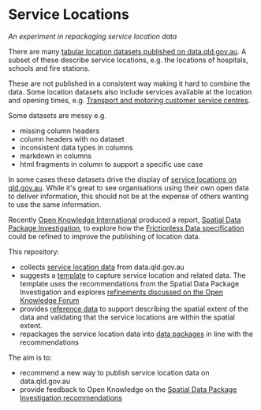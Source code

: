 # Service Locations

*An experiment in repackaging service location data*

There are many [tabular location datasets published on data.qld.gov.au](https://data.qld.gov.au/dataset?q=location). A subset of these describe service locations, e.g. the locations of hospitals, schools and fire stations.

These are not published in a consistent way making it hard to combine the data. Some location datasets also include services available at the location and opening times, e.g. [Transport and motoring customer service centres](https://data.qld.gov.au/dataset/transport-csc).

Some datasets are messy e.g.

- missing column headers
- column headers with no dataset
- inconsistent data types in columns
- markdown in columns
- html fragments in column to support a specific use case

In some cases these datasets drive the display of [service locations on qld.gov.au](https://www.qld.gov.au/transport/contacts/centres). While it's great to see organisations using their own open data to deliver information, this should not be at the expense of others wanting to use the same information.

Recently [Open Knowledge International](https://okfn.org) produced a report, [Spatial Data Package Investigation](https://research.okfn.org/spatial-data-package-investigation/), to explore how the [Frictionless Data specification](https://frictionlessdata.io/specs/) could be refined to improve the publishing of location data.

This repository:
- collects [service location data](/source-data/) from data.qld.gov.au
- suggests a [template](/template/) to capture service location and related data. The template uses the recommendations from the Spatial Data Package Investigation and explores [refinements discussed on the Open Knowledge Forum](https://discuss.okfn.org/t/geo-data-package/6143/25)
- provides [reference data](/reference-data/) to support describing the spatial extent of the data and validating that the service locations are within the spatial extent.
- repackages the service location data into [data packages](/datapackages/) in line with the recommendations

The aim is to:

- recommend a new way to publish service location data on data.qld.gov.au
- provide feedback to Open Knowledge on the [Spatial Data Package Investigation recommendations](https://research.okfn.org/spatial-data-package-investigation/#recommendations)
